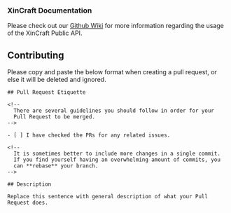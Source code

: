 ### XinCraft Documentation

Please check out our [Github Wiki](https://github.com/xincraft/docs/wiki) for more information regarding the usage of the XinCraft Public API.



## Contributing
Please copy and paste the below format when creating a pull request, or else it will be deleted and ignored.
````
## Pull Request Etiquette

<!--
  There are several guidelines you should follow in order for your
  Pull Request to be merged.
-->

- [ ] I have checked the PRs for any related issues.

<!--
  It is sometimes better to include more changes in a single commit. 
  If you find yourself having an overwhelming amount of commits, you
  can **rebase** your branch.
-->

## Description

Replace this sentence with general description of what your Pull Request does.


